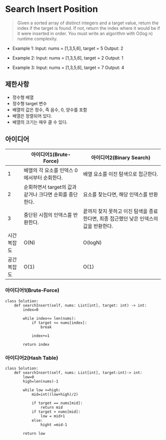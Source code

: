 # Search Insert Position

>Given a sorted array of distinct integers and a target value, return the index if the target is found. If not, return the index where it would be if it were inserted in order. You must write an algorithm with O(log n) runtime complexity.


-  Example 1:
Input: nums = [1,3,5,6], target = 5
Output: 2

- Example 2: 
Input: nums = [1,3,5,6], target = 2
Output: 1

- Example 3:
Input: nums = [1,3,5,6], target = 7
Output: 4

## 제한사항
- 정수형 배열
- 정수형 target 변수
- 배열의 값은 정수, 즉 음수, 0, 양수를 포함
- 배열은 정렬되어 있다.
- 배열의 크기는 매우 클 수 있다.

## 아이디어 

|                |아이디어1(Brute-Force)          |아이디어2(Binary Search) |
|----------------|-------------------------------|-----------------------------|
|1 |배열의 각 요소를 인덱스 0에서부터 순회한다. |배열 요소를 이진 탐색으로 접근한다. |       
|2 |순회하면서 target의 값과 같거나 크다면 순회를 중단한다.|요소를 찾는다면, 해당 인덱스를 반환|
|3 |중단된 시점의 인덱스를 반환한다.|끝까지 찾지 못하고 이진 탐색을 종료한다면, 최종 접근했던 낮은 인덱스의 값을 반환한다.|
|시간 복잡도| O(N)|O(logN)|
|공간 복잡도| O(1)|O(1)|


### 아이디어1(Brute-Force)

```
class Solution:
    def searchInsert(self, nums: List[int], target: int) -> int:
        index=0

        while index<= len(nums):
            if target <= nums[index]:
                break

            index+=1

        return index                       

```

### 아이디어2(Hash Table)

```
class Solution:
    def searchInsert(self, nums: List[int], target:int)-> int:
        low=0
        high=len(nums)-1

        while low <=high:
            mid=int((low+high)/2)

            if target == nums[mid]:
                return mid
            if target > nums[mid]:
                low = mid+1
            else:
                hight =mid-1

        return low                
      
```
